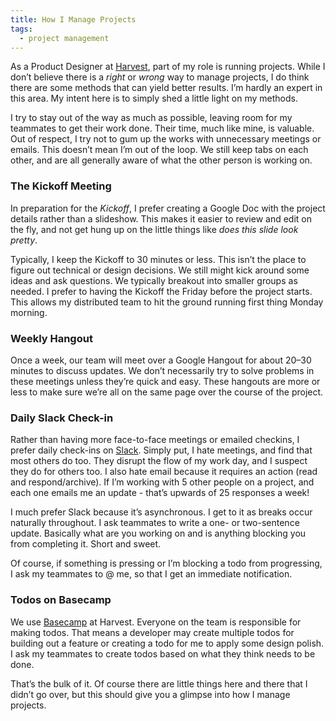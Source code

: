 ```yaml
---
title: How I Manage Projects
tags:
  - project management
---
```


As a Product Designer at [Harvest](https://getharvest.com), part of my role is running projects. While I don’t believe there is a _right_ or _wrong_ way to manage projects, I do think there are some methods that can yield better results. I’m hardly an expert in this area. My intent here is to simply shed a little light on my methods.

I try to stay out of the way as much as possible, leaving room for my teammates to get their work done. Their time, much like mine, is valuable. Out of respect, I try not to gum up the works with unnecessary meetings or emails. This doesn’t mean I’m out of the loop. We still keep tabs on each other, and are all generally aware of what the other person is working on.


### The Kickoff Meeting

In preparation for the _Kickoff_, I prefer creating a Google Doc with the project details rather than a slideshow. This makes it easier to review and edit on the fly, and not get hung up on the little things like _does this slide look pretty_.

Typically, I keep the Kickoff to 30 minutes or less. This isn’t the place to figure out technical or design decisions. We still might kick around some ideas and ask questions. We typically breakout into smaller groups as needed. I prefer to having the Kickoff the Friday before the project starts. This allows my distributed team to hit the ground running first thing Monday morning.


### Weekly Hangout

Once a week, our team will meet over a Google Hangout for about 20–30 minutes to discuss updates. We don’t necessarily try to solve problems in these meetings unless they’re quick and easy. These hangouts are more or less to make sure we’re all on the same page over the course of the project.


### Daily Slack Check-in

Rather than having more face-to-face meetings or emailed checkins, I prefer daily check-ins on [Slack](https://slack.com/). Simply put, I hate meetings, and find that most others do too. They disrupt the flow of my work day, and I suspect they do for others too. I also hate email because it requires an action (read and respond/archive). If I’m working with 5 other people on a project, and each one emails me an update - that’s upwards of 25 responses a week!

I much prefer Slack because it’s asynchronous. I get to it as breaks occur naturally throughout. I ask teammates to write a one- or two-sentence update. Basically what are you working on and is anything blocking you from completing it. Short and sweet.

Of course, if something is pressing or I’m blocking a todo from progressing, I ask my teammates to @ me, so that I get an immediate notification.


### Todos on Basecamp

We use [Basecamp](https://basecamp.com) at Harvest. Everyone on the team is responsible for making todos. That means a developer may create multiple todos for building out a feature or creating a todo for me to apply some design polish. I ask my teammates to create todos based on what they think needs to be done.


That’s the bulk of it. Of course there are little things here and there that I didn’t go over, but this should give you a glimpse into how I manage projects.
